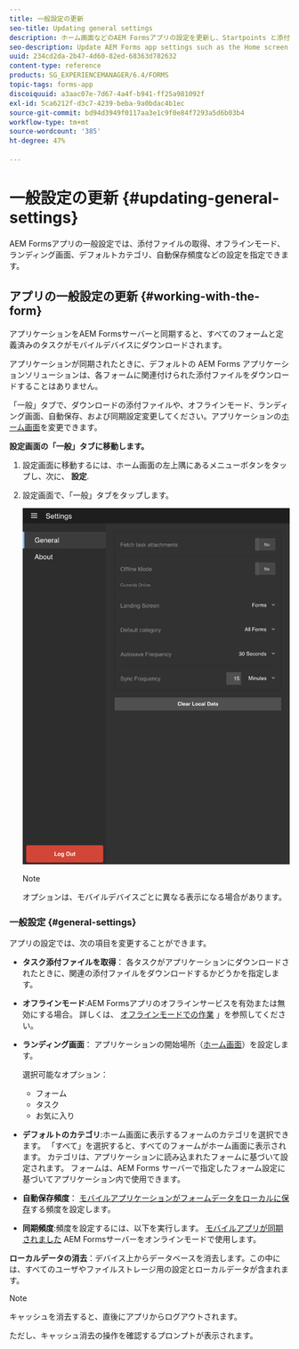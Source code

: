 ```yaml
---
title: 一般設定の更新
seo-title: Updating general settings
description: ホーム画面などのAEM Formsアプリの設定を更新し、Startpoints と添付ファイルのオプションを取得する
seo-description: Update AEM Forms app settings such as the Home screen and fetch Startpoints and attachments options
uuid: 234cd2da-2b47-4d60-82ed-68363d782632
content-type: reference
products: SG_EXPERIENCEMANAGER/6.4/FORMS
topic-tags: forms-app
discoiquuid: a3aac07e-7d67-4a4f-b941-ff25a981092f
exl-id: 5ca6212f-d3c7-4239-beba-9a0bdac4b1ec
source-git-commit: bd94d3949f0117aa3e1c9f0e84f7293a5d6b03b4
workflow-type: tm+mt
source-wordcount: '385'
ht-degree: 47%

---
```


# 一般設定の更新 {#updating-general-settings}

AEM Formsアプリの一般設定では、添付ファイルの取得、オフラインモード、ランディング画面、デフォルトカテゴリ、自動保存頻度などの設定を指定できます。

## アプリの一般設定の更新 {#working-with-the-form}

アプリケーションをAEM Formsサーバーと同期すると、すべてのフォームと定義済みのタスクがモバイルデバイスにダウンロードされます。

アプリケーションが同期されたときに、デフォルトの AEM Forms アプリケーションソリューションは、各フォームに関連付けられた添付ファイルをダウンロードすることはありません。

「一般」タブで、ダウンロードの添付ファイルや、オフラインモード、ランディング画面、自動保存、および同期設定変更してください。アプリケーションの[ホーム画面](/help/forms/using/home-screen.md)を変更できます。

**設定画面の「一般」タブに移動します。**

1. 設定画面に移動するには、ホーム画面の左上隅にあるメニューボタンをタップし、次に、 **設定**.
1. 設定画面で、「一般」タブをタップします。

   ![AEM Forms アプリケーションの一般設定](assets/gen-settings-2.png)

   >[!NOTE]
   >
   >オプションは、モバイルデバイスごとに異なる表示になる場合があります。

### 一般設定 {#general-settings}

アプリの設定では、次の項目を変更することができます。

* **タスク添付ファイルを取得**： 各タスクがアプリケーションにダウンロードされたときに、関連の添付ファイルをダウンロードするかどうかを指定します。

* **オフラインモード**:AEM Formsアプリのオフラインサービスを有効または無効にする場合。 詳しくは、 [オフラインモードでの作業](/help/forms/using/work-offline-mode.md) 」を参照してください。

* **ランディング画面**： アプリケーションの開始場所（[ホーム画面](/help/forms/using/home-screen.md)）を設定します。

   選択可能なオプション：

   * フォーム
   * タスク
   * お気に入り

* **デフォルトのカテゴリ**:ホーム画面に表示するフォームのカテゴリを選択できます。 「すべて」を選択すると、すべてのフォームがホーム画面に表示されます。 カテゴリは、アプリケーションに読み込まれたフォームに基づいて設定されます。 フォームは、AEM Forms サーバーで指定したフォーム設定に基づいてアプリケーション内で使用できます。

* **自動保存頻度**： [モバイルアプリケーションがフォームデータをローカルに保存](/help/forms/using/autosave-data-app.md)する頻度を設定します。

* **同期頻度**:頻度を設定するには、以下を実行します。 [モバイルアプリが同期されました](/help/forms/using/sync-app.md) AEM Formsサーバーをオンラインモードで使用します。

**ローカルデータの消去**：デバイス上からデータベースを消去します。この中には、すべてのユーザやファイルストレージ用の設定とローカルデータが含まれます。 

>[!NOTE]
>
>キャッシュを消去すると、直後にアプリからログアウトされます。
>
>ただし、キャッシュ消去の操作を確認するプロンプトが表示されます。

